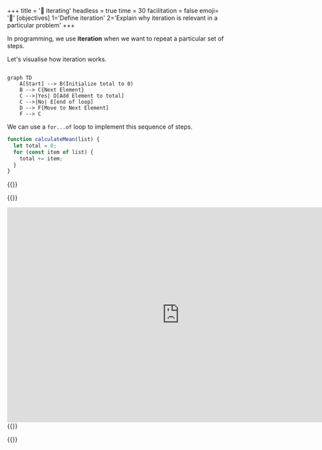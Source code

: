 +++
title = '🔁 iterating'
headless = true
time = 30
facilitation = false
emoji= '🧩'
[objectives]
    1='Define iteration'
    2='Explain why iteration is relevant in a particular problem'
+++

In programming, we use **iteration** when we want to repeat a particular set of steps.

Let's visualise how iteration works.

```mermaid

graph TD
    A[Start] --> B(Initialize total to 0)
    B --> C{Next Element}
    C -->|Yes| D[Add Element to total]
    C -->|No| E[end of loop]
    D --> F[Move to Next Element]
    F --> C

```

We can use a `for...of` loop to implement this sequence of steps.

```js
function calculateMean(list) {
  let total = 0;
  for (const item of list) {
    total += item;
  }
}
```

{{<tabs name="Playing computer">}}

{{<tab name="🕹️ Playing computer">}}

<iframe title="for..of loop" width="800" height="500" frameborder="0" src="https://pythontutor.com/iframe-embed.html#code=function%20calculateMean%28list%29%20%7B%0A%20%20let%20total%20%3D%200%3B%0A%20%20for%20%28const%20item%20of%20list%29%20%7B%0A%20%20%20%20total%20%2B%3D%20item%3B%0A%20%20%7D%0A%7D%0A%0AcalculateMean%28%5B10,20,30,40,50%5D%29%3B&codeDivHeight=400&codeDivWidth=350&cumulative=false&curInstr=0&heapPrimitives=nevernest&origin=opt-frontend.js&py=js&rawInputLstJSON=%5B%5D&textReferences=false"> </iframe>
{{</tab>}}

{{</tabs>}}
